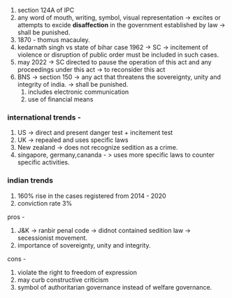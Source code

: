 1. section 124A of IPC
2. any word of mouth, writing, symbol, visual representation → excites or attempts to excide **disaffection** in the government established by law → shall be punished.
3. 1870 - thomus macauley.
4. kedarnath singh vs state of bihar case 1962 → SC → incitement of violence or disruption of public order must be included in such cases.
5. may 2022 → SC directed to pause the operation of this act and any proceedings under this act → to reconsider this act
6. BNS → section 150 → any act that threatens the sovereignty, unity and integrity of india. → shall be punished.
    1. includes electronic communication
    2. use of financial means
    

### international trends -

1. US → direct and present danger test + incitement test
2. UK → repealed and uses specific laws
3. New zealand → does not recognize sedition as a crime.
4. singapore, germany,cananda - > uses more specific laws to counter specific activities.

  

### indian trends

1. 160% rise in the cases registered from 2014 - 2020
2. conviction rate 3%

  

pros -

1. J&K → ranbir penal code → didnot contained sedition law → secessionist movement.
2. importance of sovereignty, unity and integrity.

cons -

1. violate the right to freedom of expression
2. may curb constructive criticism
3. symbol of authoritarian governance instead of welfare governance.